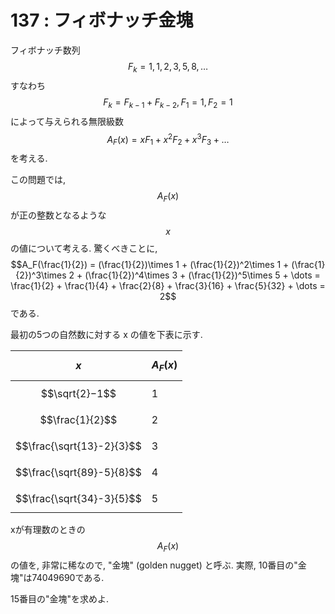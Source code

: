 # 137 : フィボナッチ金塊

フィボナッチ数列$$F_k = 1, 1, 2, 3, 5, 8, \dots$$すなわち$$F_k = F_{k-1} + F_{k-2}, F_1 = 1, F_2 = 1$$によって与えられる無限級数$$A_F(x) = xF_1 + x^2F_2 + x^3F_3 + \dots$$を考える.

この問題では, $$A_F(x)$$が正の整数となるような$$x$$の値について考える. 驚くべきことに, $$A_F(\frac{1}{2}) = (\frac{1}{2})\times 1 + (\frac{1}{2})^2\times 1 + (\frac{1}{2})^3\times 2 + (\frac{1}{2})^4\times 3 + (\frac{1}{2})^5\times 5 + \dots = \frac{1}{2} + \frac{1}{4} + \frac{2}{8} + \frac{3}{16} + \frac{5}{32} + \dots = 2$$である.

最初の5つの自然数に対する x の値を下表に示す.

| $$x$$ | $$A_F(x)$$ |
| :--- | :--- |
| $$\sqrt{2}−1$$ | 1 |
| $$\frac{1}{2}$$ | 2 |
| $$\frac{\sqrt{13}-2}{3}$$ | 3 |
| $$\frac{\sqrt{89}-5}{8}$$ | 4 |
| $$\frac{\sqrt{34}-3}{5}$$ | 5 |

xが有理数のときの$$A_F(x)$$の値を, 非常に稀なので, "金塊" \(golden nugget\) と呼ぶ. 実際, 10番目の"金塊"は74049690である.

15番目の"金塊"を求めよ.

